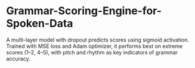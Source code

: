 # Grammar-Scoring-Engine-for-Spoken-Data
A multi-layer model with dropout predicts scores using sigmoid activation. Trained with MSE loss and Adam optimizer, it performs best on extreme scores (1–2, 4–5), with pitch and rhythm as key indicators of grammar accuracy.
